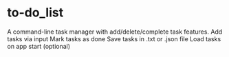 # to-do_list
A command-line task manager with add/delete/complete task features.
Add tasks via input
Mark tasks as done
Save tasks in .txt or .json file
Load tasks on app start (optional)
